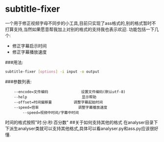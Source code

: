 # subtitle-fixer
一个用于修正视频字母不同步的小工具,目前只实现了ass格式的,别的格式暂时不打算支持,当然如果愿意帮我加上对别的格式的支持我也表示欢迎.
功能包括一下几个:
* 修正字幕启示时间
* 修正字幕播放速度

###用法:
```bash
subtitle-fixer [options] -i input -o output
```
###参数列表:
```
	--encode=文件编码				设置文件编码(默认utf-8)
	--help                         显示帮助
	--offset=时间偏移量			调整字幕起始时间
	--speed=倍率					调整字幕播放速度
		--speed=视频中时间/字幕中时间
```
时间的格式按照"时:分:秒:百分数"
##关于如何支持其他的格式
在analyser目录下下派生analyser类就可以支持其他格式,具体可以看analyser.py和ass.py应该很好懂.
